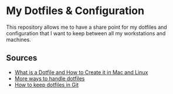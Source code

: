 # My Dotfiles & Configuration

This repository allows me to have a share point for my dotfiles and configuration that I want to keep between all my workstations and machines.

## Sources
- [What is a Dotfile and How to Create it in Mac and Linux](https://www.freecodecamp.org/news/dotfiles-what-is-a-dot-file-and-how-to-create-it-in-mac-and-linux/)
- [More ways to handle dotfiles](https://shibumi.dev/posts/more-ways-to-handle-dotfiles/)
- [How to keep dotfiles in Git](https://engineeringwith.kalkayan.io/series/developer-experience/storing-dotfiles-with-git-this-is-the-way/)

